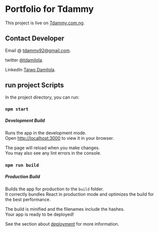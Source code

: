 # Portfolio for Tdammy

This project is live on [Tdammy.com.ng](https://tdammy.com.ng).

## Contact Developer

Email @ [tdammy92@gmail.com](mailto:tdammy.coom.ng).

twitter [@tdamilola](https://twitter.com/TDamilola).

LinkedIn [Taiwo Damilola](https://www.linkedin.com/in/taiwo-damilola-56061a91/).

## run project Scripts

In the project directory, you can run:

### `npm start`

##### Development Build

Runs the app in the development mode.\
Open [http://localhost:3000](http://localhost:3000) to view it in your browser.

The page will reload when you make changes.\
You may also see any lint errors in the console.

### `npm run build`

##### Production Build

Builds the app for production to the `build` folder.\
It correctly bundles React in production mode and optimizes the build for the best performance.

The build is minified and the filenames include the hashes.\
Your app is ready to be deployed!

See the section about [deployment](https://facebook.github.io/create-react-app/docs/deployment) for more information.
